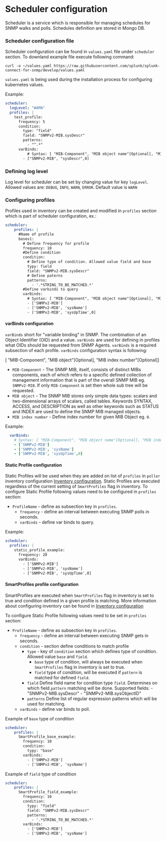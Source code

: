# Scheduler configuration
Scheduler is a service which is responsible for managing schedules for SNMP walks and polls. Schedules definition 
are stored in Mongo DB. 
 
### Scheduler configuration file

Scheduler configuration can be found in `values.yaml` file under `scheduler` section. To downland example file execute following command:
```
curl -o ~/values.yaml https://raw.githubusercontent.com/splunk/splunk-connect-for-snmp/develop/values.yaml
```
`values.yaml` is being used during the installation process for configuring kubernetes values.

Example:
```yaml
scheduler:
  logLevel: "WARN"
  profiles: |
    test_profile:
      frequency: 5 
      condition: 
        type: "field" 
        field: "SNMPv2-MIB.sysDescr" 
        patterns: 
          - "^.*"
      varBinds:
          # Syntax: [ "MIB-Component", "MIB object name"[Optional], "MIB index number"[Optional]]
        - ["SNMPv2-MIB", "sysDescr",0]
```

### Defining log level
Log level for scheduler can be set by changing value for key `logLevel`. Allowed values are: `DEBUG`, `INFO`, `WARN`, `ERROR`. 
Default value is `WARN`

### Configuring profiles 
Profiles used in inventory can be created and modified in `profiles` section which is part of scheduler configuration, ex.:

```yaml
scheduler:
    profiles: |
      #Name of profile
      basev1:
        # Define frequency for profile
        frequency: 10
        #Define condition
        condition:
          # Define type of condition. Allowed value field and base 
          typy: field
          field: "SNMPv2-MIB.sysDescr"
          # Define paterns
          patterns:
            - '.*STRING_TO_BE_MATCHED.*'
        #Define varbinds to query
        varBinds:
          # Syntax: [ "MIB-Component", "MIB object name"[Optional], "MIB index number"[Optional]]
          - ['SNMPv2-MIB']
          - ['SNMPv2-MIB', 'sysName']
          - ['SNMPv2-MIB', 'sysUpTime',0]
```

#### varBinds configuration
`varBinds` short for "variable binding" in SNMP. The combination of an Object Identifier (OID) and a value. 
`varBinds` are used for defining in profiles what OIDs should be requested from SNMP Agents. `varBinds` is a required 
subsection of each profile. `varBinds` configuration syntax is following:

 [ "MIB-Component", "MIB object"[Optional], "MIB index number"[Optional]]
 
 - `MIB-Component` - The SNMP MIB, itself, consists of distinct MIBs components, each of which refers to a specific 
 defined collection of management information that is part of the overall SNMP MIB eg. `SNMPv2-MIB`. 
 If only `MIB-Component` is set then whole sub tree will be requested.
 - `MIB object` -  The SNMP MIB stores only simple data types: scalars and two-dimensional arrays of scalars, 
 called tables. Keywords SYNTAX, ACCESS, and DESCRIPTION as well as other keywords such as STATUS and 
 INDEX are used to define the SNMP MIB managed objects. 
 - `MIB index number` - Define index number for given MIB Object eg. `0`.
 
Example:
```yaml
  varBinds:
    # Syntax: [ "MIB-Component", "MIB object name"[Optional], "MIB index number"[Optional]]
    - ['SNMPv2-MIB']
    - ['SNMPv2-MIB', 'sysName']
    - ['SNMPv2-MIB', 'sysUpTime',0]
```

#### Static Profile configuration
Static Profiles will be used when they are added on list of `profiles` in `poller` inventory configuration  [Inventory configuration](../poller-configuration/#configure-inventory).
Static Profiles are executed regardless of the current setting of `SmartProfiles` flag in inventory. 
To configure Static Profile following values need to be configured in `profiles` section:

 - `ProfileName` - define as subsection key in `profiles`. 
    - `frequency` - define an interval between executing SNMP polls in seconds.  
    -  `varBinds` - define var binds to query. 

Example:
```yaml
scheduler:
  profiles: |
    static_profile_example:
      frequency: 20
      varBinds:
        - ['SNMPv2-MIB']
        - ['SNMPv2-MIB', 'sysName']
        - ['SNMPv2-MIB', 'sysUpTime',0]
```

#### SmartProfiles profile configuration
SmartProfiles are executed when `SmartProfiles` flag in inventory is set to true and condition defined in a given profile is matching. 
More information about configuring inventory can be found in [Inventory configuration](../poller-configuration/#configure-inventory)

To configure Static Profile following values need to be set in `profiles` section:

 - `ProfileName` - define as subsection key in `profiles`. 
    - `frequency` - define an interval between executing SNMP gets in seconds.
    - `condition` - section define conditions to match profile
        - `type` - key of `condition` section which defines type of condition. Allowed value `base` and `field`. 
            - `base` type of condition, will always be executed when `SmartProfiles` flag in inventory is set to true.
            - `field` type of condition, will be executed if `pattern` is matched for defined `field`.
        - `field` Define field name for condition type `field`. Determines on which field `pattern` matching will be done. Supported fields:
                -  "SNMPv2-MIB.sysDescr"
                -  "SNMPv2-MIB.sysObjectID"
        - `patterns` Define list of regular expression patterns which will be used for matching.
    - `varBinds` - define var binds to poll. 

Example of `base` type of condition
```yaml
scheduler:
    profiles: |
      SmartProfile_base_example:
        frequency: 10
        condition: 
          typy: "base"
        varBinds:
          - ['SNMPv2-MIB']
          - ['SNMPv2-MIB', 'sysName']
``` 

Example of `field` type of condition
```yaml
scheduler:
    profiles: |
      SmartProfile_field_example:
        frequency: 10
        condition: 
          typy: "field"
          field: "SNMPv2-MIB.sysDescr"
          patterns:
            - '.*STRING_TO_BE_MATCHED.*'
        varBinds:
          - ['SNMPv2-MIB']
          - ['SNMPv2-MIB', 'sysName']
``` 





